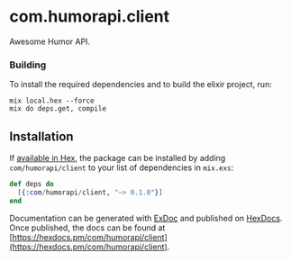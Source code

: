 # com.humorapi.client

Awesome Humor API.

### Building

To install the required dependencies and to build the elixir project, run:
```
mix local.hex --force
mix do deps.get, compile
```

## Installation

If [available in Hex](https://hex.pm/docs/publish), the package can be installed
by adding `com/humorapi/client` to your list of dependencies in `mix.exs`:

```elixir
def deps do
  [{:com/humorapi/client, "~> 0.1.0"}]
end
```

Documentation can be generated with [ExDoc](https://github.com/elixir-lang/ex_doc)
and published on [HexDocs](https://hexdocs.pm). Once published, the docs can
be found at [https://hexdocs.pm/com/humorapi/client](https://hexdocs.pm/com/humorapi/client).

